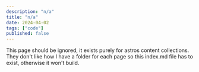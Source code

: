 ```yaml
---
description: "n/a"
title: "n/a"
date: 2024-04-02
tags: ["code"]
published: false
---
```


This page should be ignored, it exists purely for astros content collections.
They don't like how I have a folder for each page so this index.md file has to exist,
otherwise it won't build.
